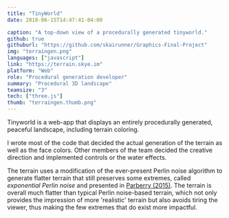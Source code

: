 ```yaml
---
title: "TinyWorld"
date: 2018-06-15T14:47:41-04:00

caption: "A top-down view of a procedurally generated tinyworld."
github: true
githuburl: "https://github.com/skairunner/Graphics-Final-Project"
img: "terraingen.png"
languages: ["javascript"]
link: "https://terrain.skye.im"
platform: "Web"
role: "Procedural generation developer"
summary: "Procedural 3D landscape"
teamsize: "3"
tech: ["three.js"]
thumb: "terraingen.thumb.png"
---
```


Tinyworld is a web-app that displays an entirely procedurally generated, peaceful landscape, including terrain coloring.

I wrote most of the code that decided the actual generation of the terrain as well as the face colors. Other members of the team decided the creative direction and implemented controls or the water effects.

The terrain uses a modification of the ever-present Perlin noise algorithm to generate flatter terrain that still preserves some extremes, called *exponential Perlin noise* and presented in [Parberry (2015)](https://larc.unt.edu/ian/research/tobler/). The terrain is overall much flatter than typical Perlin noise-based terrain, which not only provides the impression of more 'realistic' terrain but also avoids tiring the viewer, thus making the few extremes that do exist more impactful.